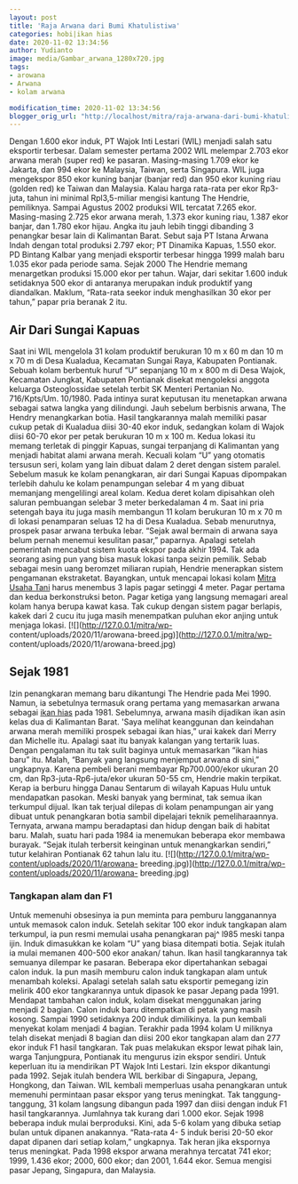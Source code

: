 ```yaml
---
layout: post
title: 'Raja Arwana dari Bumi Khatulistiwa'
categories: hobi|ikan hias
date: 2020-11-02 13:34:56
author: Yudianto
image: media/Gambar_arwana_1280x720.jpg
tags:
- arowana
- Arwana
- kolam arwana

modification_time: 2020-11-02 13:34:56
blogger_orig_url: "http://localhost/mitra/raja-arwana-dari-bumi-khatulistiwa.html"
---
```


Dengan 1.600 ekor induk, PT Wajok Inti Lestari (WIL) menjadi salah satu
eksportir terbesar. Dalam semester pertama 2002 WIL melempar 2.703 ekor arwana
merah (super red) ke pasaran. Masing-masing 1.709 ekor ke Jakarta, dan 994
ekor ke Malaysia, Taiwan, serta Singapura. WIL juga mengekspor 850 ekor kuning
banjar (banjar red) dan 950 ekor kuning riau (golden red) ke Taiwan dan
Malaysia. Kalau harga rata-rata per ekor Rp3-juta, tahun ini minimal
Rpl3,5-miliar mengisi kantung The Hendrie, pemiliknya. Sampai Agustus 2002
produksi WIL tercatat 7.265 ekor. Masing-masing 2.725 ekor arwana merah, 1.373
ekor kuning riau, 1.387 ekor banjar, dan 1.780 ekor hijau. Angka itu jauh
lebih tinggi dibanding 3 penangkar besar lain di Kalimantan Barat. Sebut saja
PT Istana Arwana Indah dengan total produksi 2.797 ekor; PT Dinamika Kapuas,
1.550 ekor. PD Bintang Kalbar yang menjadi eksportir terbesar hingga 1999
malah baru 1.035 ekor pada periode sama. Sejak 2000 The Hendrie memang
menargetkan produksi 15.000 ekor per tahun. Wajar, dari sekitar 1.600 induk
setidaknya 500 ekor di antaranya merupakan induk produktif yang diandalkan.
Maklum, “Rata-rata seekor induk menghasilkan 30 ekor per tahun,” papar pria
beranak 2 itu.

## Air Dari Sungai Kapuas

Saat ini WIL mengelola 31 kolam produktif berukuran 10 m x 60 m dan 10 m x 70
m di Desa Kualadua, Kecamatan Sungai Raya, Kabupaten Pontianak. Sebuah kolam
berbentuk huruf “U” sepanjang 10 m x 800 m di Desa Wajok, Kecamatan Jungkat,
Kabupaten Pontianak disekat mengoleksi anggota keluarga Osteoglossidae setelah
terbit SK Menteri Pertanian No. 716/Kpts/Um. 10/1980. Pada intinya surat
keputusan itu menetapkan arwana sebagai satwa langka yang dilindungi. Jauh
sebelum berbisnis arwana, The Hendry menangkarkan botia. Hasil tangkarannya
malah memiliki pasar cukup petak di Kualadua diisi 30-40 ekor induk, sedangkan
kolam di Wajok diisi 60-70 ekor per petak berukuran 10 m x 100 m. Kedua lokasi
itu memang terletak di pinggir Kapuas, sungai terpanjang di Kalimantan yang
menjadi habitat alami arwana merah. Kecuali kolam “U” yang otomatis tersusun
seri, kolam yang lain dibuat dalam 2 deret dengan sistem paralel. Sebelum
masuk ke kolam penangkaran, air dari Sungai Kapuas dipompakan terlebih dahulu
ke kolam penampungan selebar 4 m yang dibuat memanjang mengelilingi areal
kolam. Kedua deret kolam dipisahkan oleh saluran pembuangan selebar 3 meter
berkedalaman 4 m. Saat ini pria setengah baya itu juga masih membangun 11
kolam berukuran 10 m x 70 m di lokasi penamparan seluas 12 ha di Desa
Kualadua. Sebab menurutnya, prospek pasar arwana terbuka lebar. “Sejak awal
bermain di arwana saya belum pernah menemui kesulitan pasar,” paparnya.
Apalagi setelah pemerintah mencabut sistem kuota ekspor pada akhir 1994. Tak
ada seorang asing pun yang bisa masuk lokasi tanpa seizin pemilik. Sebab
sebagai mesin uang beromzet miliaran rupiah, Hendrie menerapkan sistem
pengamanan ekstraketat. Bayangkan, untuk mencapai lokasi kolam [Mitra Usaha
Tani](http://127.0.0.1/mitra) harus menembus 3 lapis pagar setinggi 4 meter.
Pagar pertama dan kedua berkonstruksi beton. Pagar ketiga yang langsung
memagari areal kolam hanya berupa kawat kasa. Tak cukup dengan sistem pagar
berlapis, kakek dari 2 cucu itu juga masih menempatkan puluhan ekor anjing
untuk menjaga lokasi. [![](http://127.0.0.1/mitra/wp-
content/uploads/2020/11/arowana-breed.jpg)](http://127.0.0.1/mitra/wp-
content/uploads/2020/11/arowana-breed.jpg)

## Sejak 1981

Izin penangkaran memang baru dikantungi The Hendrie pada Mei 1990. Namun, ia
sebetulnya termasuk orang pertama yang memasarkan arwana sebagai [ikan
hias](http://127.0.0.1/mitra/ikan-hias "ikan hias") pada 1981. Sebelumnya,
arwana masih dijadikan ikan asin kelas dua di Kalimantan Barat. 'Saya melihat
keanggunan dan keindahan arwana merah memiliki prospek sebagai ikan hias,”
urai kakek dari Merry dan Michelle itu. Apalagi saat itu banyak kalangan yang
tertarik luas. Dengan pengalaman itu tak sulit baginya untuk memasarkan “ikan
hias baru” itu. Malah, “Banyak yang langsung menjemput arwana di sini,”
ungkapnya. Karena pembeli berani membayar Rp700.000/ekor ukuran 20 cm, dan
Rp3-juta-Rp6-juta/ekor ukuran 50-55 cm, Hendrie makin terpikat. Kerap ia
berburu hingga Danau Sentarum di wilayah Kapuas Hulu untuk mendapatkan
pasokan. Meski banyak yang berminat, tak semua ikan terkumpul dijual. Ikan tak
terjual dilepas di kolam penampungan air yang dibuat untuk penangkaran botia
sambil dipelajari teknik pemeliharaannya. Ternyata, arwana mampu beradaptasi
dan hidup dengan baik di habitat baru. Malah, suatu hari pada 1984 ia
menemukan beberapa ekor membawa burayak. “Sejak itulah terbersit keinginan
untuk menangkarkan sendiri,” tutur kelahiran Pontianak 62 tahun lalu itu.
[![](http://127.0.0.1/mitra/wp-content/uploads/2020/11/arowana-
breeding.jpg)](http://127.0.0.1/mitra/wp-content/uploads/2020/11/arowana-
breeding.jpg)

### Tangkapan alam dan F1

Untuk memenuhi obsesinya ia pun meminta para pemburu langganannya untuk
memasok calon induk. Setelah sekitar 100 ekor induk tangkapan alam terkumpul,
ia pun resmi memulai usaha penangkaran paj^ l985 meski tanpa ijin. Induk
dimasukkan ke kolam “U” yang biasa ditempati botia. Sejak itulah ia mulai
memanen 400-500 ekor anakan/ tahun. Ikan hasil tangkarannya tak semuanya
dilempar ke pasaran. Beberapa ekor dipertahankan sebagai calon induk. Ia pun
masih memburu calon induk tangkapan alam untuk menambah koleksi. Apalagi
setelah salah satu eksportir pemegang izin melirik 400 ekor tangkarannya untuk
dipasok ke pasar Jepang pada 1991. Mendapat tambahan calon induk, kolam
disekat menggunakan jaring menjadi 2 bagian. Calon induk baru ditempatkan di
petak yang masih kosong. Sampai 1990 setidaknya 200 induk dimilikinya. Ia pun
kembali menyekat kolam menjadi 4 bagian. Terakhir pada 1994 kolam U miliknya
telah disekat menjadi 8 bagian dan diisi 200 ekor tangkapan alam dan 277 ekor
induk F1 hasil tangkaran. Tak puas melakukan ekspor lewat pihak lain, warga
Tanjungpura, Pontianak itu mengurus izin ekspor sendiri. Untuk keperluan itu
ia mendirikan PT Wajok Inti Lestari. Izin ekspor dikantungi pada 1992. Sejak
itulah bendera WIL berkibar di Singapura, Jepang, Hongkong, dan Taiwan. WIL
kembali memperluas usaha penangkaran untuk memenuhi permintaan pasar ekspor
yang terus meningkat. Tak tanggung-tanggung, 31 kolam langsung dibangun pada
1997 dan diisi dengan induk F1 hasil tangkarannya. Jumlahnya tak kurang dari
1.000 ekor. Sejak 1998 beberapa induk mulai berproduksi. Kini, ada 5-6 kolam
yang dibuka setiap bulan untuk dipanen anakannya. “Rata-rata 4- 5 induk berisi
20-50 ekor dapat dipanen dari setiap kolam,” ungkapnya. Tak heran jika
ekspornya terus meningkat. Pada 1998 ekspor arwana merahnya tercatat 741 ekor;
1999, 1.436 ekor; 2000, 600 ekor; dan 2001, 1.644 ekor. Semua mengisi pasar
Jepang, Singapura, dan Malaysia.


